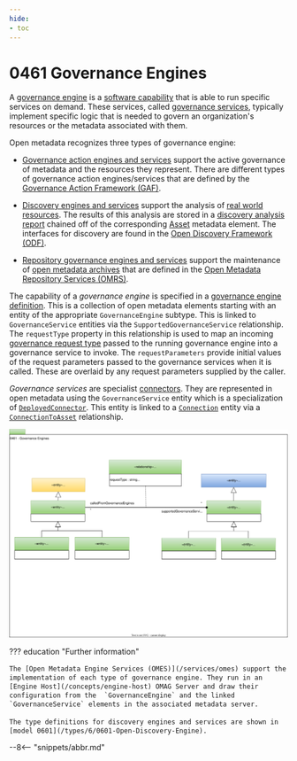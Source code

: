 ```yaml
---
hide:
- toc
---
```


<!-- SPDX-License-Identifier: CC-BY-4.0 -->
<!-- Copyright Contributors to the ODPi Egeria project. -->

# 0461 Governance Engines

A [governance engine](/concepts/governance-engine) is a [software capability](/types/0/0042-Software-Capabilities) that is able to run specific services on demand.  These services, called [governance services](/concepts/governance-service), typically implement specific logic that is needed to govern an organization's resources or the metadata associated with them.

Open metadata recognizes three types of governance engine:

* [Governance action engines and services](/concepts/governance-action-engine) support the active governance of metadata and the resources they represent.  There are different types of governance action engines/services that are defined by the [Governance Action Framework (GAF)](/frameworks/gaf/overview).

* [Discovery engines and services](/concepts/open-discovery-engine) support the analysis of [real world resources](/concepts/resource).  The results of this analysis are stored in a [discovery analysis report](/types/6/0605-Open-Discovery-Analysis-Reports) chained off of the corresponding [Asset](/types/0/0010-Base-Model#asset) metadata element. The interfaces for discovery are found in the  [Open Discovery Framework (ODF)](/frameworks/odf/overview).

* [Repository governance engines and services](/concepts/repository-governance-engine) support the maintenance of [open metadata archives](/concepts/open-metadata-archive) that are defined in the [Open Metadata Repository Services (OMRS)](/services/omrs).

The capability of a *governance engine* is specified in a [governance engine definition](/concepts/governance-engine-definition).  This is a collection of open metadata elements starting with an entity of the appropriate `GovernanceEngine` subtype.  This is linked to `GovernanceService` entities via the `SupportedGovernanceService` relationship.  The `requestType` property in this relationship is used to map an incoming [governance request type](/concepts/governance-request-type) passed to the running governance engine into a governance service to invoke.  The `requestParameters` provide initial values of the request parameters passed to the governance services when it is called.  These are overlaid by any request parameters supplied by the caller.

*Governance services* are specialist [connectors](/concepts/connector).  They are represented in open metadata using the `GovernanceService` entity which is a specialization of [`DeployedConnector`](/types/2/0215-Software-Components).  This entity is linked to a [`Connection`](/types/2/0201-Connectors-and-Connections) entity via a [`ConnectionToAsset`](/types/2/0205-Connection-Linkage) relationship.

![UML](0461-Governance-Engines.svg)

??? education "Further information"

    The [Open Metadata Engine Services (OMES)](/services/omes) support the implementation of each type of governance engine. They run in an [Engine Host](/concepts/engine-host) OMAG Server and draw their configuration from the  `GovernanceEngine` and the linked `GovernanceService` elements in the associated metadata server.
    
    The type definitions for discovery engines and services are shown in [model 0601](/types/6/0601-Open-Discovery-Engine).

--8<-- "snippets/abbr.md"